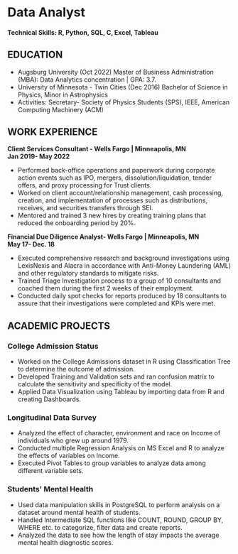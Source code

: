 # Data Analyst

#### Technical Skills: R, Python, SQL, C, Excel, Tableau

## EDUCATION
- Augsburg University (Oct 2022)
  Master of Business Administration (MBA): Data Analytics concentration | GPA: 3.7.
- University of Minnesota - Twin Cities (Dec 2016)
  Bachelor of Science in Physics, Minor in Astrophysics
- Activities: Secretary- Society of Physics Students (SPS), IEEE, American Computing Machinery (ACM)

## WORK EXPERIENCE
**Client Services Consultant - Wells Fargo | Minneapolis, MN**       
**Jan 2019- May 2022**
- Performed back-office operations and paperwork during corporate action events such as IPO, mergers, dissolution/liquidation, tender offers, and proxy processing for Trust clients.
- Worked on client account/relationship management, cash processing, creation, and implementation of processes such as distributions, receives, and securities transfers through SEI.
- Mentored and trained 3 new hires by creating training plans that reduced the onboarding period by 20%.

**Financial Due Diligence Analyst- Wells Fargo | Minneapolis, MN**   
**May 17- Dec. 18**
- Executed comprehensive research and background investigations using LexisNexis and Alacra in accordance with Anti-Money Laundering (AML) and other regulatory standards to mitigate risks.
- Trained Triage Investigation process to a group of 10 consultants and coached them during the first 2 weeks of their employment.
- Conducted daily spot checks for reports produced by 18 consultants to assure that their investigations were completed and KPIs were met.

## ACADEMIC PROJECTS
### College Admission Status
- Worked on the College Admissions dataset in R using Classification Tree to determine the outcome of admission.
- Developed Training and Validation sets and ran confusion matrix to calculate the sensitivity and specificity of the model.
- Applied Data Visualization using Tableau by importing data from R and creating Dashboards.

### Longitudinal Data Survey
- Analyzed the effect of character, environment and race on Income of individuals who grew up around 1979.
- Conducted multiple Regression Analysis on MS Excel and R to analyze the effects of variables on Income.
- Executed Pivot Tables to group variables to analyze data among different variable sets.

### Students' Mental Health
- Used data manipulation skills in PostgreSQL to perform analysis on a dataset around mental health of students.
- Handled Intermediate SQL functions like COUNT, ROUND, GROUP BY, WHERE etc. to categorize, filter data and create reports. 
- Analyzed the data to see how the length of stay impacts the average mental health diagnostic scores.


